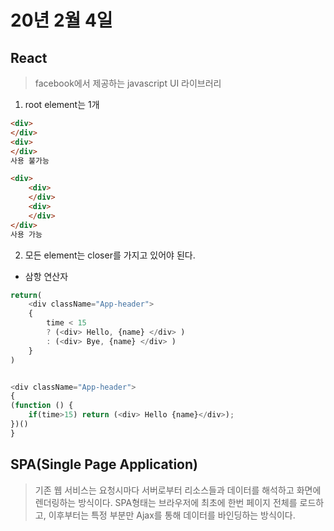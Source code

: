 # 20년 2월 4일

## React
> facebook에서 제공하는 javascript UI 라이브러리

1. root element는 1개

```html
<div>
</div>
<div>
</div>
사용 불가능

<div>
    <div>
    </div>
    <div>
    </div>
</div>
사용 가능
```

2. 모든 element는 closer를 가지고 있어야 된다.

+ 삼항 연산자

```javascript
return(
    <div className="App-header">
    {
        time < 15
        ? (<div> Hello, {name} </div> )
        : (<div> Bye, {name} </div> )
    }
)


<div className="App-header">
{
(function () {
    if(time>15) return (<div> Hello {name}</div>);
})()
}
```

## SPA(Single Page Application)

> 기존 웹 서비스는 요청시마다 서버로부터 리소스들과 데이터를 해석하고 화면에 렌더링하는 방식이다. SPA형태는 브라우저에 최초에 한번 페이지 전체를 로드하고, 이후부터는 특정 부분만 Ajax를 통해 데이터를 바인딩하는 방식이다.
